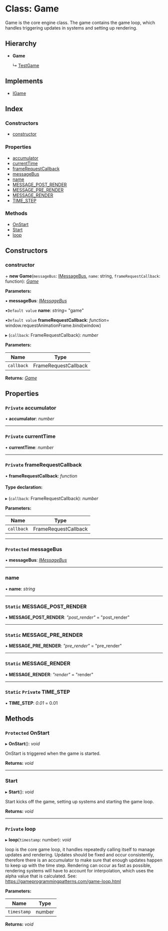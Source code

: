 
# Class: Game

Game is the core engine class.
The game contains the game loop, which handles triggering updates in systems and
setting up rendering.

## Hierarchy

* **Game**

  ↳ [TestGame](testgame.md)

## Implements

* [IGame](../interfaces/igame.md)

## Index

### Constructors

* [constructor](game.md#constructor)

### Properties

* [accumulator](game.md#private-accumulator)
* [currentTime](game.md#private-currenttime)
* [frameRequestCallback](game.md#private-framerequestcallback)
* [messageBus](game.md#protected-messagebus)
* [name](game.md#name)
* [MESSAGE_POST_RENDER](game.md#static-message_post_render)
* [MESSAGE_PRE_RENDER](game.md#static-message_pre_render)
* [MESSAGE_RENDER](game.md#static-message_render)
* [TIME_STEP](game.md#static-private-time_step)

### Methods

* [OnStart](game.md#protected-onstart)
* [Start](game.md#start)
* [loop](game.md#private-loop)

## Constructors

###  constructor

\+ **new Game**(`messageBus`: [IMessageBus](../interfaces/imessagebus.md), `name`: string, `frameRequestCallback`: function): *[Game](game.md)*

**Parameters:**

▪ **messageBus**: *[IMessageBus](../interfaces/imessagebus.md)*

▪`Default value`  **name**: *string*= "game"

▪`Default value`  **frameRequestCallback**: *function*= window.requestAnimationFrame.bind(window)

▸ (`callback`: FrameRequestCallback): *number*

**Parameters:**

Name | Type |
------ | ------ |
`callback` | FrameRequestCallback |

**Returns:** *[Game](game.md)*

## Properties

### `Private` accumulator

• **accumulator**: *number*

___

### `Private` currentTime

• **currentTime**: *number*

___

### `Private` frameRequestCallback

• **frameRequestCallback**: *function*

#### Type declaration:

▸ (`callback`: FrameRequestCallback): *number*

**Parameters:**

Name | Type |
------ | ------ |
`callback` | FrameRequestCallback |

___

### `Protected` messageBus

• **messageBus**: *[IMessageBus](../interfaces/imessagebus.md)*

___

###  name

• **name**: *string*

___

### `Static` MESSAGE_POST_RENDER

▪ **MESSAGE_POST_RENDER**: *"post_render"* = "post_render"

___

### `Static` MESSAGE_PRE_RENDER

▪ **MESSAGE_PRE_RENDER**: *"pre_render"* = "pre_render"

___

### `Static` MESSAGE_RENDER

▪ **MESSAGE_RENDER**: *"render"* = "render"

___

### `Static` `Private` TIME_STEP

▪ **TIME_STEP**: *0.01* = 0.01

## Methods

### `Protected` OnStart

▸ **OnStart**(): *void*

OnStart is triggered when the game is started.

**Returns:** *void*

___

###  Start

▸ **Start**(): *void*

Start kicks off the game, setting up systems and starting the game loop.

**Returns:** *void*

___

### `Private` loop

▸ **loop**(`timestamp`: number): *void*

loop is the core game loop, it handles repeatedly calling itself to manage updates and rendering.
Updates should be fixed and occur consistently, therefore there is an accumulator to make sure
that enough updates happen to keep up with the time step.
Rendering can occur as fast as possible, rendering systems will have to account for interpolation,
which uses the alpha value that is calculated.
See: https://gameprogrammingpatterns.com/game-loop.html

**Parameters:**

Name | Type |
------ | ------ |
`timestamp` | number |

**Returns:** *void*
